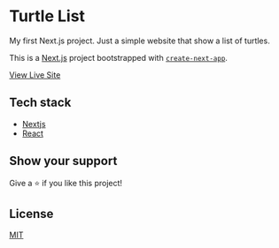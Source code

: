 # Turtle List

My first Next.js project. Just a simple website that show a list of turtles.

This is a [Next.js](https://nextjs.org/) project bootstrapped with [`create-next-app`](https://github.com/vercel/next.js/tree/canary/packages/create-next-app).

[View Live Site](https://turtle-list.vercel.app/)

## Tech stack

- [Nextjs](https://nextjs.org/)
- [React](https://reactjs.org/)

## Show your support

Give a ⭐️ if you like this project!

## License

[MIT](LICENSE)
